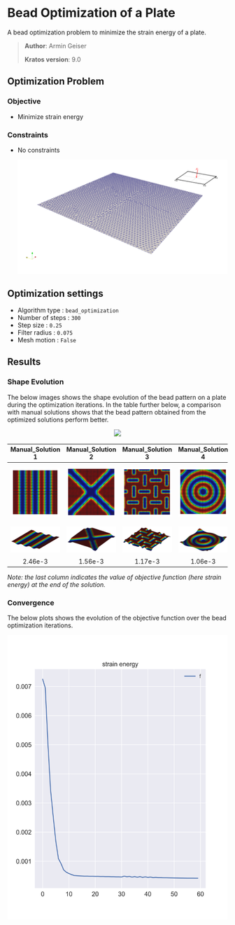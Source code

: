 # Bead Optimization of a Plate

A bead optimization problem to minimize the strain energy of a plate.

> **Author**: Armin Geiser
>
> **Kratos version**: 9.0

## Optimization Problem

### Objective
- Minimize strain energy

### Constraints
- No constraints

  <p align="center">
    <img src="images/beadOpt_SetupwithBC.png" width="800">
  </p>

## Optimization settings
- Algorithm type : `bead_optimization`
- Number of steps : `300`
- Step size : `0.25`
- Filter radius : `0.075`
- Mesh motion : `False`

## Results

### Shape Evolution
The below images shows the shape evolution of the bead pattern on a plate during the optimization iterations. In the table further below, a comparison with manual solutions shows that the bead pattern obtained from the optimized solutions perform better. 

<p align="center">
    <img src="images/beadOpt_result.gif" width="800">
</p>

|             Manual_Solution 1              |             Manual_Solution 2              |             Manual_Solution 3              |             Manual_Solution 4              |             Manual_Solution 5              |          Optimized_solution           |
| :----------------------------------------: | :----------------------------------------: | :----------------------------------------: | :----------------------------------------: | :----------------------------------------: | :-----------------------------------: |
| <img src="images/beadOpt_Manual_1_2D.png"> | <img src="images/beadOpt_Manual_2_2D.png"> | <img src="images/beadOpt_Manual_3_2D.png"> | <img src="images/beadOpt_Manual_4_2D.png"> | <img src="images/beadOpt_Manual_5_2D.png"> | <img src="images/beadOpt_Opt_2D.png"> |
| <img src="images/beadOpt_Manual_1_3D.png"> | <img src="images/beadOpt_Manual_2_3D.png"> | <img src="images/beadOpt_Manual_3_3D.png"> | <img src="images/beadOpt_Manual_4_3D.png"> | <img src="images/beadOpt_Manual_5_3D.png"> | <img src="images/beadOpt_Opt_3D.png"> |
|                  2.46e-3                   |                  1.56e-3                   |                  1.17e-3                   |                  1.06e-3                   |                  7.86e-4                   |                4.23e-4                |
*Note: the last column indicates the value of objective function (here strain energy) at the end of the solution.*

### Convergence
The below plots shows the evolution of the objective function over the bead optimization iterations.

<p align="center">
    <img src="images/beadOpt_plot.svg" height="650">
</p>
